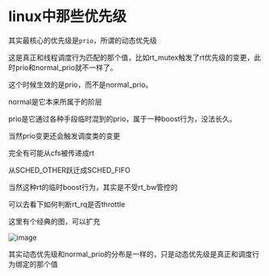 # linux中那些优先级

其实最核心的优先级是`prio`，所谓的动态优先级

这是真正和线程调度行为匹配的那个值，比如rt_mutex触发了rt优先级的变更，此时prio和normal_prio就不一样了。

这个时候生效的是prio，而不是normal_prio。

normal是它本来所属于的阶层

prio是它通过各种手段临时混到的prio，属于一种boost行为，没法长久。

当然prio变更还会触发调度类的变更

完全有可能从cfs被传递成rt

从SCHED_OTHER跃迁成SCHED_FIFO

当然这种rt的临时boost行为，其实是不受rt_bw管控的

可以去看下如何判断rt_rq是否throttle

这里有个经典的图，可以扩充

![image](https://github.com/Rust401/OS-kernel-dev-config/assets/31315527/ae4bb1da-ff94-4194-8b84-8c3fbed68aaf)

其实动态优先级和normal_prio的分布是一样的，只是动态优先级是真正和调度行为绑定的那个值
